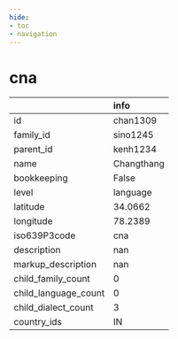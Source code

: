 ```yaml
---
hide:
- toc
- navigation
---
```

# cna
|                      | info       |
|:---------------------|:-----------|
| id                   | chan1309   |
| family_id            | sino1245   |
| parent_id            | kenh1234   |
| name                 | Changthang |
| bookkeeping          | False      |
| level                | language   |
| latitude             | 34.0662    |
| longitude            | 78.2389    |
| iso639P3code         | cna        |
| description          | nan        |
| markup_description   | nan        |
| child_family_count   | 0          |
| child_language_count | 0          |
| child_dialect_count  | 3          |
| country_ids          | IN         |